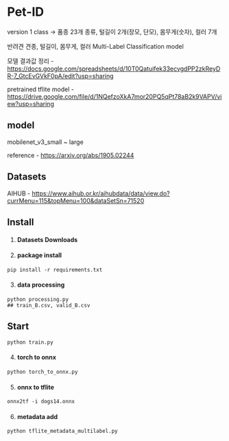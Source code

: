 # Pet-ID

version 1 class -> 품종 23개 종류, 털길이 2개(장모, 단모), 몸무게(숫자), 컬러 7개


반려견 견종, 털길이, 몸무게, 컬러 Multi-Label Classification model

모델 결과값 정리 - https://docs.google.com/spreadsheets/d/10T0Qatuifek33ecvgdPP2zkReyDR-7_GtcEvGVkF0pA/edit?usp=sharing

pretrained tflite model - https://drive.google.com/file/d/1NQefzoXkA7mor20PQ5qPt78aB2k9VAPV/view?usp=sharing

## model
mobilenet_v3_small ~ large

reference - https://arxiv.org/abs/1905.02244


## Datasets
AIHUB - https://www.aihub.or.kr/aihubdata/data/view.do?currMenu=115&topMenu=100&dataSetSn=71520


## Install

1. #### Datasets Downloads

2. #### package install
```commandline
pip install -r requirements.txt
```

3. #### data processing
```commandline
python processing.py
## train_B.csv, valid_B.csv
```

## Start

```commandline
python train.py
```

4. #### torch to onnx
```commandline
python torch_to_onnx.py
```

5. #### onnx to tflite
```commandline
onnx2tf -i dogs14.onnx
```

6. #### metadata add
```commandline
python tflite_metadata_multilabel.py
```